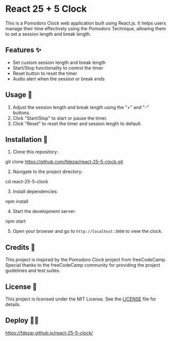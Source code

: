 # React 25 + 5 Clock

This is a Pomodoro Clock web application built using React.js. It helps users manage their time effectively using the Pomodoro Technique, allowing them to set a session length and break length.

## Features ✨

- Set custom session length and break length
- Start/Stop functionality to control the timer
- Reset button to reset the timer
- Audio alert when the session or break ends

## Usage 🚀

1. Adjust the session length and break length using the "+" and "-" buttons.
2. Click "Start/Stop" to start or pause the timer.
3. Click "Reset" to reset the timer and session length to default.

## Installation 🔧

1. Clone this repository:

git clone https://github.com/fdezar/react-25-5-clock.git

2. Navigate to the project directory:

cd react-25-5-clock

3. Install dependencies:

npm install

4. Start the development server:

npm start

5. Open your browser and go to `http://localhost:3000` to view the clock.

## Credits 🙌

This project is inspired by the Pomodoro Clock project from freeCodeCamp. Special thanks to the freeCodeCamp community for providing the project guidelines and test suites.

## License 📄

This project is licensed under the MIT License. See the [LICENSE](./LICENSE) file for details.

## Deploy 👨‍💻

https://fdezar.github.io/react-25-5-clock/
